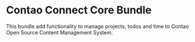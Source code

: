# Contao Connect Core Bundle
This bundle add functionality to manage projects, todos and time to Contao Open Source Content Management System.
